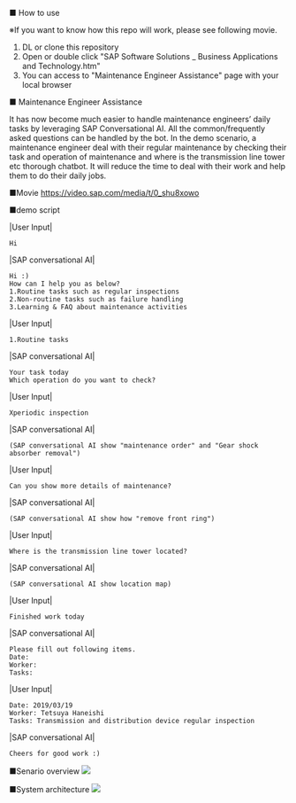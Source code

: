 ■ How to use

※If you want to know how this repo will work, please see following movie.
1. DL or clone this repository
2. Open or double click "SAP Software Solutions _ Business Applications and Technology.htm"
3. You can access to "Maintenance Engineer Assistance" page with your local browser

■ Maintenance Engineer Assistance

It has now become much easier to handle maintenance engineers’ daily tasks by leveraging SAP Conversational AI. All the common/frequently asked questions can be handled by the bot. In the demo scenario, a maintenance engineer deal with their regular maintenance by checking their task and operation of maintenance and where is the transmission line tower etc thorough chatbot.
It will reduce the time to deal with their work and help them to do their daily jobs.

■Movie
https://video.sap.com/media/t/0_shu8xowo

■demo script

|User Input|

    Hi

|SAP conversational AI|

    Hi :)
    How can I help you as below?
    1.Routine tasks such as regular inspections
    2.Non-routine tasks such as failure handling
    3.Learning & FAQ about maintenance activities

|User Input|

    1.Routine tasks

|SAP conversational AI|

    Your task today
    Which operation do you want to check?

|User Input|

    Xperiodic inspection

|SAP conversational AI|

    (SAP conversational AI show "maintenance order" and "Gear shock absorber removal")

|User Input|

    Can you show more details of maintenance?
|SAP conversational AI|

    (SAP conversational AI show how "remove front ring")
    
|User Input|

    Where is the transmission line tower located?
    
|SAP conversational AI|

    (SAP conversational AI show location map)
    
|User Input|

    Finished work today
    
|SAP conversational AI|

    Please fill out following items.
    Date: 
    Worker: 
    Tasks: 
    
|User Input|

    Date: 2019/03/19
    Worker: Tetsuya Haneishi
    Tasks: Transmission and distribution device regular inspection

|SAP conversational AI|

    Cheers for good work :)



■Senario overview
<img src="https://user-images.githubusercontent.com/3624147/54671120-99143180-4b38-11e9-914f-3f5a9105f12b.png">


■System architecture 
<img src="https://user-images.githubusercontent.com/3624147/54806393-34361400-4cbd-11e9-84e2-addb2b5db362.png">
